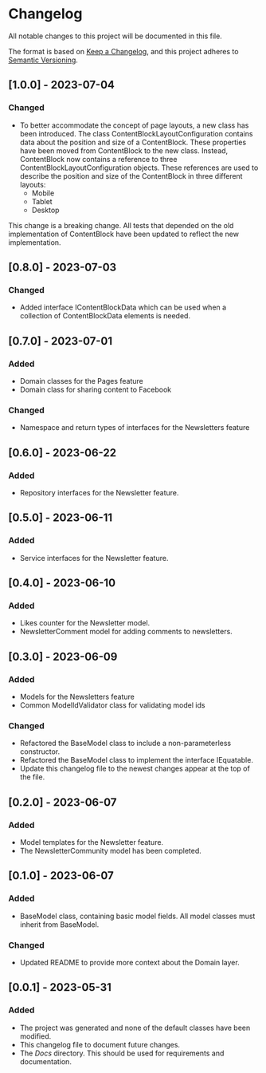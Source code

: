 ﻿# Changelog

All notable changes to this project will be documented in this file.

The format is based on [Keep a Changelog](https://keepachangelog.com/en/1.0.0/),
and this project adheres to [Semantic Versioning](https://semver.org/spec/v2.0.0.html).

## [1.0.0] - 2023-07-04
### Changed
- To better accommodate the concept of page layouts, a new class has been introduced.
The class ContentBlockLayoutConfiguration contains data about the position and size of a ContentBlock.
These properties have been moved from ContentBlock to the new class. Instead, ContentBlock
now contains a reference to three ContentBlockLayoutConfiguration objects. These references
are used to describe the position and size of the ContentBlock in three different layouts:
  - Mobile
  - Tablet
  - Desktop

This change is a breaking change. All tests that depended on the old implementation of ContentBlock
have been updated to reflect the new implementation.

## [0.8.0] - 2023-07-03
### Changed
- Added interface IContentBlockData which can be used when a collection
of ContentBlockData elements is needed.

## [0.7.0] - 2023-07-01
### Added
- Domain classes for the Pages feature
- Domain class for sharing content to Facebook

### Changed
- Namespace and return types of interfaces for the Newsletters feature

## [0.6.0] - 2023-06-22
### Added
- Repository interfaces for the Newsletter feature.

## [0.5.0] - 2023-06-11
### Added
- Service interfaces for the Newsletter feature.

## [0.4.0] - 2023-06-10
### Added
- Likes counter for the Newsletter model.
- NewsletterComment model for adding comments to newsletters.

## [0.3.0] - 2023-06-09
### Added
- Models for the Newsletters feature
- Common ModelIdValidator class for validating model ids

### Changed
- Refactored the BaseModel class to include a non-parameterless constructor.
- Refactored the BaseModel class to implement the interface IEquatable.
- Update this changelog file to the newest changes appear at the top of the file.

## [0.2.0] - 2023-06-07
### Added
- Model templates for the Newsletter feature.
- The NewsletterCommunity model has been completed.

## [0.1.0] - 2023-06-07
### Added
- BaseModel class, containing basic model fields. All model classes must inherit
  from BaseModel.

### Changed
- Updated README to provide more context about the Domain layer.

## [0.0.1] - 2023-05-31
### Added
- The project was generated and none of the default classes have been modified.
- This changelog file to document future changes.
- The _Docs_ directory. This should be used for requirements and documentation.

